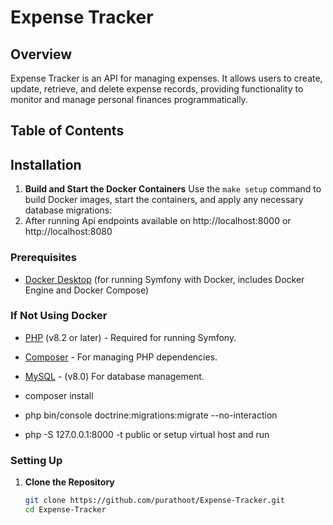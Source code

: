 # Expense Tracker

## Overview

Expense Tracker is an API for managing expenses. It allows users to create, update, retrieve, and delete expense records, providing functionality to monitor and manage personal finances programmatically.

## Table of Contents


## Installation

1.  **Build and Start the Docker Containers**
    Use the `make setup` command to build Docker images, start the containers, and apply any necessary database migrations:
2. After running Api endpoints available on http://localhost:8000 or http://localhost:8080


### Prerequisites

- [Docker Desktop](https://www.docker.com/products/docker-desktop) (for running Symfony with Docker, includes Docker Engine and Docker Compose)

### If Not Using Docker

- [PHP](https://www.php.net/) (v8.2 or later) - Required for running Symfony.
- [Composer](https://getcomposer.org/) - For managing PHP dependencies.
- [MySQL](https://www.mysql.com/) - (v8.0) For database management.

- composer install
- php bin/console doctrine:migrations:migrate --no-interaction
- php -S 127.0.0.1:8000 -t public   or setup virtual host and run


### Setting Up 

1. **Clone the Repository**

   ```bash
   git clone https://github.com/purathoot/Expense-Tracker.git
   cd Expense-Tracker
